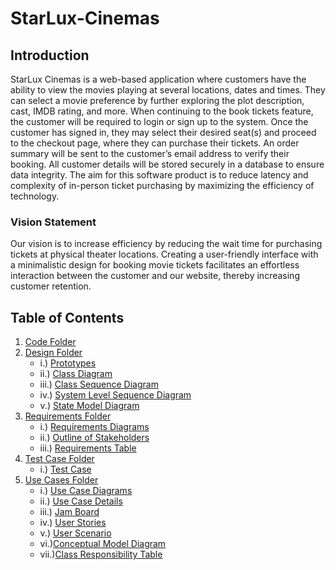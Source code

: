 # StarLux-Cinemas
## Introduction
StarLux Cinemas is a web-based application where customers have the ability to view the movies playing at several locations, dates and times. They can select a movie preference by further exploring the plot description, cast, IMDB rating, and more. When continuing to the book tickets feature, the customer will be required to login or sign up to the system. Once the customer has signed in, they may select their desired seat(s) and proceed to the checkout page, where they can purchase their tickets. An order summary will be sent to the customer’s email address to verify their booking. All customer details will be stored securely in a database to ensure data integrity. The aim for this software product is to reduce latency and complexity of in-person ticket purchasing by maximizing the efficiency of technology.
### Vision Statement
Our vision is to increase efficiency by reducing the wait time for purchasing tickets at physical theater locations. Creating a user-friendly interface with a minimalistic design for booking movie tickets facilitates an effortless interaction between the customer and our website, thereby increasing customer retention.

## Table of Contents

1. [Code Folder](https://github.com/SOFE2720/Group47-StarLux-Cinemas/tree/main/Code)
2. [Design Folder](https://github.com/SOFE2720/Group47-StarLux-Cinemas/tree/main/Design)
     * i.) [Prototypes](https://github.com/SOFE2720/Group47-StarLux-Cinemas/tree/main/Design/Prototypes)
     * ii.) [Class Diagram](https://github.com/SOFE2720/Group47-StarLux-Cinemas/blob/main/Design/Class%20Diagram.jpg)
     * iii.) [Class Sequence Diagram](https://github.com/SOFE2720/Group47-StarLux-Cinemas/blob/main/Design/Class%20Level%20Sequence%20Diagram.png)
     * iv.) [System Level Sequence Diagram](https://github.com/SOFE2720/Group47-StarLux-Cinemas/blob/main/Design/System%20Level%20Sequence%20Diagram.png)
     * v.) [State Model Diagram](https://github.com/SOFE2720/Group47-StarLux-Cinemas/blob/main/Design/State%20Model%20Diagram.png)
3. [Requirements Folder](https://github.com/SOFE2720/Group47-StarLux-Cinemas/tree/main/Requirements)
     * i.) [Requirements Diagrams](https://github.com/SOFE2720/Group47-StarLux-Cinemas/tree/main/Requirements/Requirement%20Diagrams)
     * ii.) [Outline of Stakeholders](https://github.com/SOFE2720/Group47-StarLux-Cinemas/blob/main/Requirements/Outline%20of%20Stakeholders.pdf)
     * iii.) [Requirements Table](https://github.com/SOFE2720/Group47-StarLux-Cinemas/blob/main/Requirements/Requirements%20Table.pdf)
4. [Test Case Folder](https://github.com/SOFE2720/Group47-StarLux-Cinemas/tree/main/__tests__)
     * i.) [Test Case](https://github.com/SOFE2720/Group47-StarLux-Cinemas/blob/cef77455fb20550a9cd0163377e89c69b7cd2a6b/__tests__/test.js)
6. [Use Cases Folder](https://github.com/SOFE2720/Group47-StarLux-Cinemas/tree/main/Use%20Cases)
     * i.) [Use Case Diagrams](https://github.com/SOFE2720/Group47-StarLux-Cinemas/tree/main/Use%20Cases/Use%20Case%20Diagrams)
     * ii.) [Use Case Details](https://github.com/SOFE2720/Group47-StarLux-Cinemas/tree/main/Use%20Cases/Use%20Case%20Details)
     * iii.) [Jam Board](https://github.com/SOFE2720/Group47-StarLux-Cinemas/blob/main/Use%20Cases/Jam%20Board.jpg)
     * iv.) [User Stories](https://github.com/SOFE2720/Group47-StarLux-Cinemas/blob/main/Use%20Cases/User%20Stories.pdf)
     * v.) [User Scenario](https://github.com/SOFE2720/Group47-StarLux-Cinemas/blob/main/Use%20Cases/User%20Scenario.pdf)
     * vi.)[Conceptual Model Diagram](https://github.com/SOFE2720/Group47-StarLux-Cinemas/blob/main/Use%20Cases/Conceptual%20Model%20Diagram.jpg)
     * vii.)[Class Responsibility Table](https://github.com/SOFE2720/Group47-StarLux-Cinemas/blob/b3d2597b28b870be1157e5aa5ad4e210f171b302/Use%20Cases/Class%20Responsibility%20Table.png)

